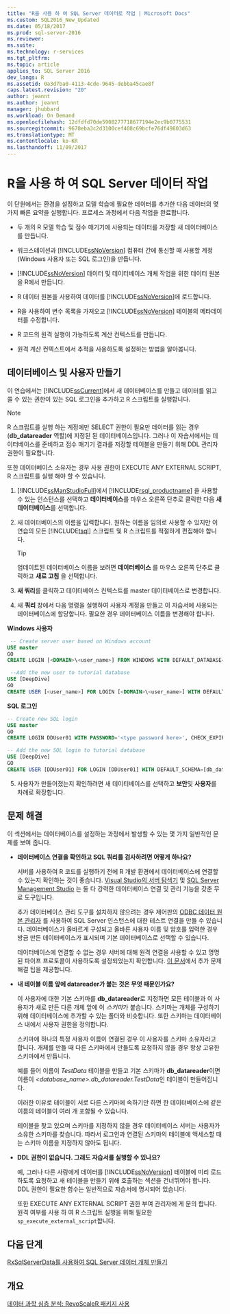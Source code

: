```yaml
---
title: "R을 사용 하 여 SQL Server 데이터로 작업 | Microsoft Docs"
ms.custom: SQL2016_New_Updated
ms.date: 05/18/2017
ms.prod: sql-server-2016
ms.reviewer: 
ms.suite: 
ms.technology: r-services
ms.tgt_pltfrm: 
ms.topic: article
applies_to: SQL Server 2016
dev_langs: R
ms.assetid: 0a3d7ba0-4113-4cde-9645-debba45cae8f
caps.latest.revision: "20"
author: jeannt
ms.author: jeannt
manager: jhubbard
ms.workload: On Demand
ms.openlocfilehash: 12dfdfd70de5908277718677194e2ec9b0775531
ms.sourcegitcommit: 9678eba3c2d3100cef408c69bcfe76df49803d63
ms.translationtype: MT
ms.contentlocale: ko-KR
ms.lasthandoff: 11/09/2017
---
```

# <a name="work-with-sql-server-data-using-r"></a>R을 사용 하 여 SQL Server 데이터 작업

이 단원에서는 환경을 설정하고 모델 학습에 필요한 데이터를 추가한 다음 데이터의 몇 가지 빠른 요약을 실행합니다. 프로세스 과정에서 다음 작업을 완료합니다.
  
- 두 개의 R 모델 학습 및 점수 매기기에 사용되는 데이터를 저장할 새 데이터베이스를 만듭니다.
  
- 워크스테이션과 [!INCLUDE[ssNoVersion](../../includes/ssnoversion-md.md)] 컴퓨터 간에 통신할 때 사용할 계정(Windows 사용자 또는 SQL 로그인)을 만듭니다.
  
- [!INCLUDE[ssNoVersion](../../includes/ssnoversion-md.md)] 데이터 및 데이터베이스 개체 작업을 위한 데이터 원본을 R에서 만듭니다.
  
- R 데이터 원본을 사용하여 데이터를 [!INCLUDE[ssNoVersion](../../includes/ssnoversion-md.md)]에 로드합니다.
  
- R을 사용하여 변수 목록을 가져오고 [!INCLUDE[ssNoVersion](../../includes/ssnoversion-md.md)] 테이블의 메타데이터를 수정합니다.
  
- R 코드의 원격 실행이 가능하도록 계산 컨텍스트를 만듭니다.
  
- 원격 계산 컨텍스트에서 추적을 사용하도록 설정하는 방법을 알아봅니다.
  
## <a name="create-the-database-and-user"></a>데이터베이스 및 사용자 만들기

이 연습에서는 [!INCLUDE[ssCurrent](../../includes/sscurrent-md.md)]에서 새 데이터베이스를 만들고 데이터를 읽고 쓸 수 있는 권한이 있는 SQL 로그인을 추가하고 R 스크립트를 실행합니다.

> [!NOTE]
> R 스크립트를 실행 하는 계정에만 SELECT 권한이 필요만 데이터를 읽는 경우 (**db_datareader** 역할)에 지정된 된 데이터베이스입니다. 그러나 이 자습서에서는 데이터베이스를 준비하고 점수 매기기 결과를 저장할 테이블을 만들기 위해 DDL 관리자 권한이 필요합니다.
> 
> 또한 데이터베이스 소유자는 경우 사용 권한이 EXECUTE ANY EXTERNAL SCRIPT, R 스크립트를 실행 해야 할 수 있습니다.

1. [!INCLUDE[ssManStudioFull](../../includes/ssmanstudiofull-md.md)]에서 [!INCLUDE[rsql_productname](../../includes/rsql-productname-md.md)] 을 사용할 수 있는 인스턴스를 선택하고 **데이터베이스**를 마우스 오른쪽 단추로 클릭한 다음 **새 데이터베이스**를 선택합니다.
  
2. 새 데이터베이스의 이름을 입력합니다. 원하는 이름을 임의로 사용할 수 있지만 이 연습의 모든 [!INCLUDE[tsql](../../includes/tsql-md.md)] 스크립트 및 R 스크립트를 적절하게 편집해야 합니다.
  
    > [!TIP]
    > 업데이트된 데이터베이스 이름을 보려면 **데이터베이스** 를 마우스 오른쪽 단추로 클릭하고 **새로 고침** 을 선택합니다.
  
3. **새 쿼리**를 클릭하고 데이터베이스 컨텍스트를 master 데이터베이스로 변경합니다.
  
4. 새 **쿼리** 창에서 다음 명령을 실행하여 사용자 계정을 만들고 이 자습서에 사용되는 데이터베이스에 할당합니다. 필요한 경우 데이터베이스 이름을 변경해야 합니다.
  
**Windows 사용자**
  
```SQL
 -- Create server user based on Windows account
USE master
GO
CREATE LOGIN [<DOMAIN>\<user_name>] FROM WINDOWS WITH DEFAULT_DATABASE=[DeepDive]

 --Add the new user to tutorial database
USE [DeepDive]
GO
CREATE USER [<user_name>] FOR LOGIN [<DOMAIN>\<user_name>] WITH DEFAULT_SCHEMA=[db_datareader]
```

**SQL 로그인**

```SQL
-- Create new SQL login
USE master
GO
CREATE LOGIN DDUser01 WITH PASSWORD='<type password here>', CHECK_EXPIRATION=OFF, CHECK_POLICY=OFF;

-- Add the new SQL login to tutorial database
USE [DeepDive]
GO
CREATE USER [DDUser01] FOR LOGIN [DDUser01] WITH DEFAULT_SCHEMA=[db_datareader]
```

5. 사용자가 만들어졌는지 확인하려면 새 데이터베이스를 선택하고 **보안**및 **사용자**를 차례로 확장합니다.

## <a name="troubleshooting"></a>문제 해결

이 섹션에서는 데이터베이스를 설정하는 과정에서 발생할 수 있는 몇 가지 일반적인 문제를 보여 줍니다.

- **데이터베이스 연결을 확인하고 SQL 쿼리를 검사하려면 어떻게 하나요?**
  
    서버를 사용하여 R 코드를 실행하기 전에 R 개발 환경에서 데이터베이스에 연결할 수 있는지 확인하는 것이 좋습니다. [Visual Studio의 서버 탐색기](https://msdn.microsoft.com/library/x603htbk.aspx) 및 [SQL Server Management Studio](../../ssms/download-sql-server-management-studio-ssms.md) 는 둘 다 강력한 데이터베이스 연결 및 관리 기능을 갖춘 무료 도구입니다.
  
    추가 데이터베이스 관리 도구를 설치하지 않으려는 경우 제어판의 [ODBC 데이터 원본 관리자](https://msdn.microsoft.com/library/ms714024.aspx) 를 사용하여 SQL Server 인스턴스에 대한 테스트 연결을 만들 수 있습니다. 데이터베이스가 올바르게 구성되고 올바른 사용자 이름 및 암호를 입력한 경우 방금 만든 데이터베이스가 표시되며 기본 데이터베이스로 선택할 수 있습니다.
  
    데이터베이스에 연결할 수 없는 경우 서버에 대해 원격 연결을 사용할 수 있고 명명된 파이프 프로토콜이 사용하도록 설정되었는지 확인합니다. [이 문서](http://social.technet.microsoft.com/wiki/contents/articles/2102.how-to-troubleshoot-connecting-to-the-sql-server-database-engine.aspx)에서 추가 문제 해결 팁을 제공합니다.
  
- **내 테이블 이름 앞에 datareader가 붙는 것은 무엇 때문인가요?**
  
    이 사용자에 대한 기본 스키마를 **db_datareader**로 지정하면 모든 테이블과 이 사용자가 새로 만든 다른 개체 앞에 이 *스키마*가 붙습니다. 스키마는 개체를 구성하기 위해 데이터베이스에 추가할 수 있는 폴더와 비슷합니다. 또한 스키마는 데이터베이스 내에서 사용자 권한을 정의합니다.
  
    스키마에 하나의 특정 사용자 이름이 연결된 경우 이 사용자를 스키마 소유자라고 합니다. 개체를 만들 때 다른 스키마에서 만들도록 요청하지 않을 경우 항상 고유한 스키마에서 만듭니다.
  
    예를 들어 이름이 *TestData* 테이블을 만들고 기본 스키마가 **db_datareader**이면 이름이 *<database_name>.db_datareader.TestData*인 테이블이 만들어집니다.
  
    이러한 이유로 테이블이 서로 다른 스키마에 속하기만 하면 한 데이터베이스에 같은 이름의 테이블이 여러 개 포함될 수 있습니다.
   
    테이블을 찾고 있으며 스키마를 지정하지 않을 경우 데이터베이스 서버는 사용자가 소유한 스키마를 찾습니다. 따라서 로그인과 연결된 스키마의 테이블에 액세스할 때는 스키마 이름을 지정하지 않아도 됩니다.
  
- **DDL 권한이 없습니다. 그래도 자습서를 실행할 수 있나요?**
  
    예, 그러나 다른 사람에게 데이터를 [!INCLUDE[ssNoVersion](../../includes/ssnoversion-md.md)] 테이블에 미리 로드하도록 요청하고 새 테이블을 만들기 위해 호출하는 섹션을 건너뛰어야 합니다. DDL 권한이 필요한 함수는 일반적으로 자습서에 명시되어 있습니다.

    또한 EXECUTE ANY EXTERNAL SCRIPT 권한 부여 관리자에 게 문의 합니다. 원격 여부를 사용 하 여 R 스크립트 실행을 위해 필요한 `sp_execute_external_script`합니다.

## <a name="next-step"></a>다음 단계

[RxSqlServerData를 사용하여 SQL Server 데이터 개체 만들기](../../advanced-analytics/tutorials/deepdive-create-sql-server-data-objects-using-rxsqlserverdata.md)

## <a name="overview"></a>개요

[데이터 과학 심층 분석: RevoScaleR 패키지 사용](../../advanced-analytics/tutorials/deepdive-data-science-deep-dive-using-the-revoscaler-packages.md)




